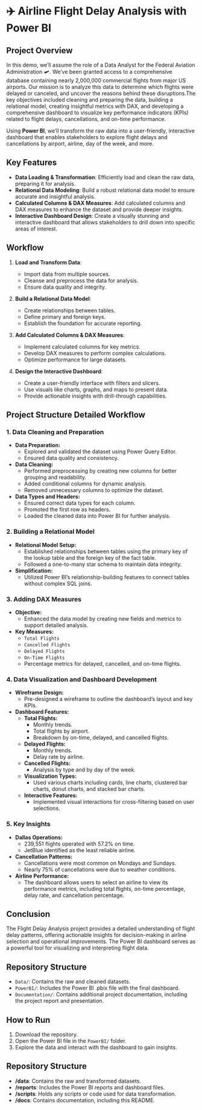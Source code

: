 # ✈️ Airline Flight Delay Analysis with Power BI

## Project Overview

In this demo, we’ll assume the role of a Data Analyst for the Federal Aviation Administration 🛩️. We’ve been granted access to a comprehensive database containing nearly 2,000,000 commercial flights from major US airports. Our mission is to analyze this data to determine which flights were delayed or canceled, and uncover the reasons behind these disruptions.The key objectives included cleaning and preparing the data, building a relational model, creating insightful metrics with DAX, and developing a comprehensive dashboard to visualize key performance indicators (KPIs) related to flight delays, cancellations, and on-time performance.

Using **Power BI**, we’ll transform the raw data into a user-friendly, interactive dashboard that enables stakeholders to explore flight delays and cancellations by airport, airline, day of the week, and more.

## Key Features

- **Data Loading & Transformation**: Efficiently load and clean the raw data, preparing it for analysis.
- **Relational Data Modeling**: Build a robust relational data model to ensure accurate and insightful analysis.
- **Calculated Columns & DAX Measures**: Add calculated columns and DAX measures to enhance the dataset and provide deeper insights.
- **Interactive Dashboard Design**: Create a visually stunning and interactive dashboard that allows stakeholders to drill down into specific areas of interest.

## Workflow

1. **Load and Transform Data**:
   - Import data from multiple sources.
   - Cleanse and preprocess the data for analysis.
   - Ensure data quality and integrity.

2. **Build a Relational Data Model**:
   - Create relationships between tables.
   - Define primary and foreign keys.
   - Establish the foundation for accurate reporting.

3. **Add Calculated Columns & DAX Measures**:
   - Implement calculated columns for key metrics.
   - Develop DAX measures to perform complex calculations.
   - Optimize performance for large datasets.

4. **Design the Interactive Dashboard**:
   - Create a user-friendly interface with filters and slicers.
   - Use visuals like charts, graphs, and maps to present data.
   - Provide actionable insights with drill-through capabilities.
  

## Project Structure Detailed Workflow

### 1. Data Cleaning and Preparation
- **Data Preparation:** 
  - Explored and validated the dataset using Power Query Editor.
  - Ensured data quality and consistency.
- **Data Cleaning:** 
  - Performed preprocessing by creating new columns for better grouping and readability.
  - Added conditional columns for dynamic analysis.
  - Removed unnecessary columns to optimize the dataset.
- **Data Types and Headers:** 
  - Ensured correct data types for each column.
  - Promoted the first row as headers.
  - Loaded the cleaned data into Power BI for further analysis.

### 2. Building a Relational Model
- **Relational Model Setup:** 
  - Established relationships between tables using the primary key of the lookup table and the foreign key of the fact table.
  - Followed a one-to-many star schema to maintain data integrity.
- **Simplification:** 
  - Utilized Power BI’s relationship-building features to connect tables without complex SQL joins.

### 3. Adding DAX Measures
- **Objective:** 
  - Enhanced the data model by creating new fields and metrics to support detailed analysis.
- **Key Measures:**
  - `Total Flights`
  - `Cancelled Flights`
  - `Delayed Flights`
  - `On-Time Flights`
  - Percentage metrics for delayed, cancelled, and on-time flights.

### 4. Data Visualization and Dashboard Development
- **Wireframe Design:** 
  - Pre-designed a wireframe to outline the dashboard’s layout and key KPIs.
- **Dashboard Features:**
  - **Total Flights:**
    - Monthly trends.
    - Total flights by airport.
    - Breakdown by on-time, delayed, and cancelled flights.
  - **Delayed Flights:**
    - Monthly trends.
    - Delay rate by airline.
  - **Cancelled Flights:**
    - Analysis by type and by day of the week.
  - **Visualization Types:**
    - Used various charts including cards, line charts, clustered bar charts, donut charts, and stacked bar charts.
  - **Interactive Features:**
    - Implemented visual interactions for cross-filtering based on user selections.

### 5. Key Insights
- **Dallas Operations:**
  - 239,551 flights operated with 57.2% on time.
  - JetBlue identified as the least reliable airline.
- **Cancellation Patterns:**
  - Cancellations were most common on Mondays and Sundays.
  - Nearly 75% of cancellations were due to weather conditions.
- **Airline Performance:**
  - The dashboard allows users to select an airline to view its performance metrics, including total flights, on-time percentage, delay rate, and cancellation percentage.

## Conclusion
The Flight Delay Analysis project provides a detailed understanding of flight delay patterns, offering actionable insights for decision-making in airline selection and operational improvements. The Power BI dashboard serves as a powerful tool for visualizing and interpreting flight data.

## Repository Structure
- `Data/`: Contains the raw and cleaned datasets.
- `PowerBI/`: Includes the Power BI .pbix file with the final dashboard.
- `Documentation/`: Contains additional project documentation, including the project report and presentation.

## How to Run
1. Download the repository.
2. Open the Power BI file in the `PowerBI/` folder.
3. Explore the data and interact with the dashboard to gain insights.



## Repository Structure

- **/data**: Contains the raw and transformed datasets.
- **/reports**: Includes the Power BI reports and dashboard files.
- **/scripts**: Holds any scripts or code used for data transformation.
- **/docs**: Contains documentation, including this README.
